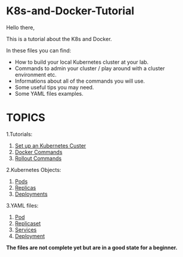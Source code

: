 # K8s-and-Docker-Tutorial

Hello there,

This is a tutorial about the K8s and Docker.

In these files you can find:

- How to build your local Kubernetes cluster at your lab.
- Commands to admin your cluster / play around with a cluster environment etc.
- Informations about all of the commands you will use.
- Some useful tips you may need.
- Some YAML files examples.

# TOPICS 
1.Tutorials: 
  1) [Set up an Kubernetes Custer](https://github.com/sifisKoen/K8s-and-Docker-Tutorials/blob/master/SetUpK8sLockalLab)
  2) [Docker Commands](https://github.com/sifisKoen/K8s-and-Docker-Tutorials/blob/master/DockerCommands)
  3) [Rollout Commands](https://github.com/sifisKoen/K8s-and-Docker-Tutorials/blob/master/RolloutCommands)
  
2.Kubernetes Objects:
  1) [Pods](https://github.com/sifisKoen/K8s-and-Docker-Tutorials/blob/master/Kubernetes%20Objects/Pods)
  2) [Replicas](https://github.com/sifisKoen/K8s-and-Docker-Tutorials/blob/master/Kubernetes%20Objects/ReplicaSet)
  3) [Deployments](https://github.com/sifisKoen/K8s-and-Docker-Tutorials/blob/master/Kubernetes%20Objects/Deployments)
  

3.YAML files:
  1) [Pod](https://github.com/sifisKoen/K8s-and-Docker-Tutorials/blob/master/YAML%20Files/pod-definition.yml)
  2) [Replicaset](https://github.com/sifisKoen/K8s-and-Docker-Tutorials/blob/master/YAML%20Files/replicaset-definition.yml)
  3) [Services](https://github.com/sifisKoen/K8s-and-Docker-Tutorials/blob/master/YAML%20Files/service-definition.yml)
  4) [Deployment](https://github.com/sifisKoen/K8s-and-Docker-Tutorials/blob/master/YAML%20Files/deployment-definition.yml)
    
  
**The files are not complete yet but are in a good state for a beginner.**
